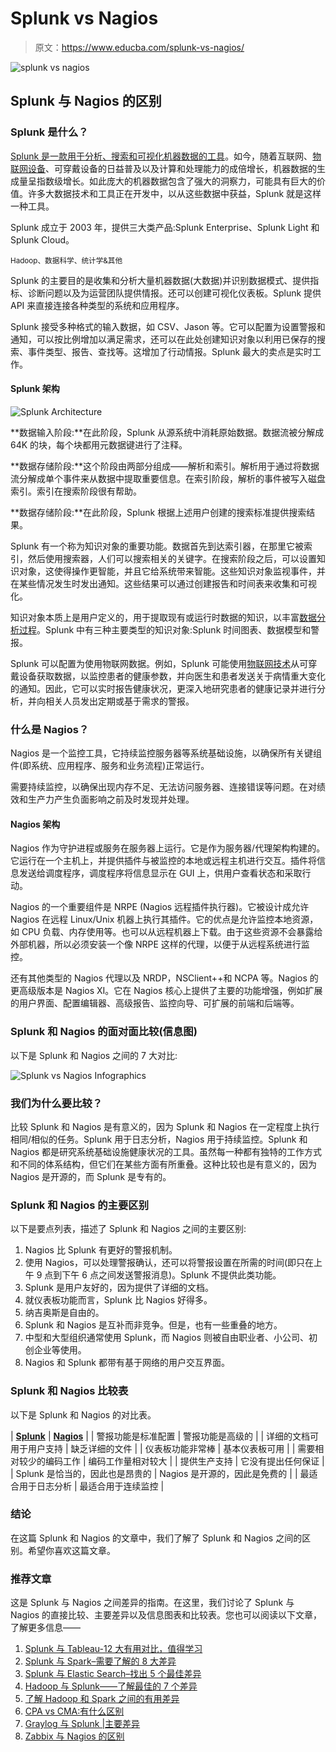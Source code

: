 # Splunk vs Nagios

> 原文：<https://www.educba.com/splunk-vs-nagios/>

![splunk vs nagios](img/f011578dbf3d6383cd243333b95fc87a.png)



## Splunk 与 Nagios 的区别

### Splunk 是什么？

[Splunk 是一款用于分析、搜索和可视化机器数据的工具](https://www.educba.com/what-is-splunk-tool/)。如今，随着互联网、[物联网设备](https://www.educba.com/iot-devices/)、可穿戴设备的日益普及以及计算和处理能力的成倍增长，机器数据的生成量呈指数级增长。如此庞大的机器数据包含了强大的洞察力，可能具有巨大的价值。许多大数据技术和工具正在开发中，以从这些数据中获益，Splunk 就是这样一种工具。

Splunk 成立于 2003 年，提供三大类产品:Splunk Enterprise、Splunk Light 和 Splunk Cloud。

<small>Hadoop、数据科学、统计学&其他</small>

Splunk 的主要目的是收集和分析大量机器数据(大数据)并识别数据模式、提供指标、诊断问题以及为运营团队提供情报。还可以创建可视化仪表板。Splunk 提供 API 来直接连接各种类型的系统和应用程序。

Splunk 接受多种格式的输入数据，如 CSV、Jason 等。它可以配置为设置警报和通知，可以按比例增加以满足需求，还可以在此处创建知识对象以利用已保存的搜索、事件类型、报告、查找等。这增加了行动情报。Splunk 最大的卖点是实时工作。

#### Splunk 架构

![Splunk Architecture](img/d4645dac2199293eff79868726cf7415.png)



**数据输入阶段:**在此阶段，Splunk 从源系统中消耗原始数据。数据流被分解成 64K 的块，每个块都用元数据键进行了注释。

**数据存储阶段:**这个阶段由两部分组成——解析和索引。解析用于通过将数据流分解成单个事件来从数据中提取重要信息。在索引阶段，解析的事件被写入磁盘索引。索引在搜索阶段很有帮助。

**数据存储阶段:**在此阶段，Splunk 根据上述用户创建的搜索标准提供搜索结果。

Splunk 有一个称为知识对象的重要功能。数据首先到达索引器，在那里它被索引，然后使用搜索器，人们可以搜索相关的关键字。在搜索阶段之后，可以设置知识对象，这使得操作更智能，并且它给系统带来智能。这些知识对象监视事件，并在某些情况发生时发出通知。这些结果可以通过创建报告和时间表来收集和可视化。

知识对象本质上是用户定义的，用于提取现有或运行时数据的知识，以丰富[数据分析过程](https://www.educba.com/data-analysis-process/)。Splunk 中有三种主要类型的知识对象:Splunk 时间图表、数据模型和警报。

Splunk 可以配置为使用物联网数据。例如，Splunk 可能使用[物联网技术](https://www.educba.com/iot-technologies/)从可穿戴设备获取数据，以监控患者的健康参数，并向医生和患者发送关于病情重大变化的通知。因此，它可以实时报告健康状况，更深入地研究患者的健康记录并进行分析，并向相关人员发出定期或基于需求的警报。

### 什么是 Nagios？

Nagios 是一个监控工具，它持续监控服务器等系统基础设施，以确保所有关键组件(即系统、应用程序、服务和业务流程)正常运行。

需要持续监控，以确保出现内存不足、无法访问服务器、连接错误等问题。在对绩效和生产力产生负面影响之前及时发现并处理。

#### Nagios 架构

Nagios 作为守护进程或服务在服务器上运行。它是作为服务器/代理架构构建的。它运行在一个主机上，并提供插件与被监控的本地或远程主机进行交互。插件将信息发送给调度程序，调度程序将信息显示在 GUI 上，供用户查看状态和采取行动。

Nagios 的一个重要组件是 NRPE (Nagios 远程插件执行器)。它被设计成允许 Nagios 在远程 Linux/Unix 机器上执行其插件。它的优点是允许监控本地资源，如 CPU 负载、内存使用等。也可以从远程机器上下载。由于这些资源不会暴露给外部机器，所以必须安装一个像 NRPE 这样的代理，以便于从远程系统进行监控。

还有其他类型的 Nagios 代理以及 NRDP，NSClient++和 NCPA 等。Nagios 的更高级版本是 Nagios XI。它在 Nagios 核心上提供了主要的功能增强，例如扩展的用户界面、配置编辑器、高级报告、监控向导、可扩展的前端和后端等。

### Splunk 和 Nagios 的面对面比较(信息图)

以下是 Splunk 和 Nagios 之间的 7 大对比:

![Splunk vs Nagios Infographics](img/3c87d935f12049c29918d5a4b922169e.png)



### 我们为什么要比较？

比较 Splunk 和 Nagios 是有意义的，因为 Splunk 和 Nagios 在一定程度上执行相同/相似的任务。Splunk 用于日志分析，Nagios 用于持续监控。Splunk 和 Nagios 都是研究系统基础设施健康状况的工具。虽然每一种都有独特的工作方式和不同的体系结构，但它们在某些方面有所重叠。这种比较也是有意义的，因为 Nagios 是开源的，而 Splunk 是专有的。

### Splunk 和 Nagios 的主要区别

以下是要点列表，描述了 Splunk 和 Nagios 之间的主要区别:

1.  Nagios 比 Splunk 有更好的警报机制。
2.  使用 Nagios，可以处理警报确认，还可以将警报设置在所需的时间(即只在上午 9 点到下午 6 点之间发送警报消息)。Splunk 不提供此类功能。
3.  Splunk 是用户友好的，因为提供了详细的文档。
4.  就仪表板功能而言，Splunk 比 Nagios 好得多。
5.  纳吉奥斯是自由的。
6.  Splunk 和 Nagios 是互补而非竞争。但是，也有一些重叠的地方。
7.  中型和大型组织通常使用 Splunk，而 Nagios 则被自由职业者、小公司、初创企业等使用。
8.  Nagios 和 Splunk 都带有基于网络的用户交互界面。

### Splunk 和 Nagios 比较表

以下是 Splunk 和 Nagios 的对比表。

| **<u>Splunk</u>** | **<u>Nagios</u>** |
| 警报功能是标准配置 | 警报功能是高级的 |
| 详细的文档可用于用户支持 | 缺乏详细的文件 |
| 仪表板功能非常棒 | 基本仪表板可用 |
| 需要相对较少的编码工作 | 编码工作量相对较大 |
| 提供生产支持 | 它没有提出任何保证 |
| Splunk 是恰当的，因此也是昂贵的 | Nagios 是开源的，因此是免费的 |
| 最适合用于日志分析 | 最适合用于连续监控 |

### 结论

在这篇 Splunk 和 Nagios 的文章中，我们了解了 Splunk 和 Nagios 之间的区别。希望你喜欢这篇文章。

### 推荐文章

这是 Splunk 与 Nagios 之间差异的指南。在这里，我们讨论了 Splunk 与 Nagios 的直接比较、主要差异以及信息图表和比较表。您也可以阅读以下文章，了解更多信息——

1.  [Splunk 与 Tableau-12 大有用对比，值得学习](https://www.educba.com/splunk-vs-tableau/)
2.  [Splunk 与 Spark–需要了解的 8 大差异](https://www.educba.com/splunk-vs-spark/)
3.  [Splunk 与 Elastic Search–找出 5 个最佳差异](https://www.educba.com/splunk-vs-elastic-search/)
4.  [Hadoop 与 Splunk——了解最佳的 7 个差异](https://www.educba.com/hadoop-vs-splunk/)
5.  [了解 Hadoop 和 Spark 之间的有用差异](https://www.educba.com/hadoop-vs-spark/)
6.  [CPA vs CMA:有什么区别](https://www.educba.com/cpa-vs-cma/)
7.  [Graylog 与 Splunk |主要差异](https://www.educba.com/graylog-vs-splunk/)
8.  [Zabbix 与 Nagios 的区别](https://www.educba.com/zabbix-vs-nagios/)





